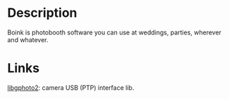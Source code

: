 Description
===========
Boink is photobooth software you can use at weddings, parties, wherever and whatever.

Links
=====
[libgphoto2](http://www.gphoto.org/proj/libgphoto2/): camera USB (PTP) interface lib.
